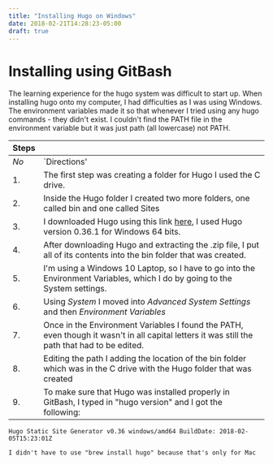 ```yaml
---
title: "Installing Hugo on Windows"
date: 2018-02-21T14:28:23-05:00
draft: true
---
```


# Installing using GitBash

The learning experience for the hugo system was difficult to start up. When installing hugo onto my computer, I had difficulties
 as I was using Windows. The environment variables made it so that whenever I tried using any hugo commands - they didn't exist. I couldn't find the PATH file 
 in the environment variable but it was just path (all lowercase) not PATH.
 
 Steps |  |
--- | --- | 
*No* | `Directions' |
 1.| The first step was creating a folder for Hugo I used the C drive.|
 2.| Inside the Hugo folder I created two more folders, one called bin and one called Sites |
 3.| I downloaded Hugo using this link [here](https://github.com/gohugoio/hugo/releases), I used Hugo version 0.36.1 for Windows 64 bits. |
 4.| After downloading Hugo and extracting the .zip file, I put all of its contents into the bin folder that was created. |
 5.| I'm using a Windows 10 Laptop, so I have to go into the Environment Variables, which I do by going to the System settings. |
 6.| Using *System* I moved into *Advanced System Settings* and then *Environment Variables* |
 7.| Once in the Environment Variables I found the PATH, even though it wasn't in all capital letters it was still the path that had to be edited. |
 8.| Editing the path I adding the location of the bin folder which was in the C drive with the Hugo folder that was created |
 9.| To make sure that Hugo was installed properly in GitBash, I typed in "hugo version" and I got the following:
 
	Hugo Static Site Generator v0.36 windows/amd64 BuildDate: 2018-02-05T15:23:01Z

	I didn't have to use "brew install hugo" because that's only for Mac